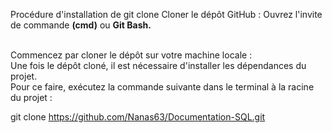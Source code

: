 <!-- # Documentation-SQL
SQL création d'une documentation collaborative -->

Procédure d'installation de git clone
Cloner le dépôt GitHub :
Ouvrez l'invite de commande <b>(cmd)</b> ou <b>Git Bash.</b><br><br>

Commencez par cloner le dépôt sur votre machine locale :<br>
Une fois le dépôt cloné, il est nécessaire d'installer les dépendances du projet.<br>
Pour ce faire, exécutez la commande suivante dans le terminal à la racine du projet :<br>

git clone https://github.com/Nanas63/Documentation-SQL.git
